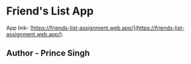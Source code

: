 # Friend's List App

App link- [https://friends-list-assignment.web.app/](https://friends-list-assignment.web.app/).

## Author - Prince Singh
